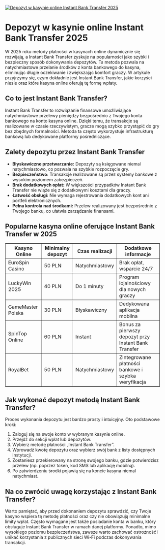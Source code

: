 [![Depozyt w kasynie online Instant Bank Transfer 2025](https://123-caf.pages.dev/gitsignup.png)](https://vrmoo.ru/Bt82HjjY)

<h1>Depozyt w kasynie online Instant Bank Transfer 2025</h1> <p>W 2025 roku metody płatności w kasynach online dynamicznie się rozwijają, a Instant Bank Transfer zyskuje na popularności jako szybki i bezpieczny sposób dokonywania depozytów. Ta metoda pozwala na natychmiastowe przelanie środków z konta bankowego do kasyna, eliminując długie oczekiwanie i zwiększając komfort graczy. W artykule przyjrzymy się, czym dokładnie jest Instant Bank Transfer, jakie korzyści niesie oraz które kasyna online oferują tę formę wpłaty.</p>  <h2>Co to jest Instant Bank Transfer?</h2> <p>Instant Bank Transfer to rozwiązanie finansowe umożliwiające natychmiastowe przelewy pieniędzy bezpośrednio z Twojego konta bankowego na konto kasyna online. Dzięki temu, że transakcje są realizowane w czasie rzeczywistym, gracze mogą szybko przystąpić do gry bez zbędnych formalności. Metoda ta często wykorzystuje infrastrukturę bankową lub dedykowane platformy pośredniczące.</p>  <h2>Zalety depozytu przez Instant Bank Transfer</h2> <ul>   <li><strong>Błyskawiczne przetwarzanie:</strong> Depozyty są księgowane niemal natychmiastowo, co pozwala na szybkie rozpoczęcie gry.</li>   <li><strong>Bezpieczeństwo:</strong> Transakcje realizowane są przez systemy bankowe z wysokim poziomem zabezpieczeń.</li>   <li><strong>Brak dodatkowych opłat:</strong> W większości przypadków Instant Bank Transfer nie wiąże się z dodatkowymi kosztami dla graczy.</li>   <li><strong>Łatwość obsługi:</strong> Nie wymaga rejestrowania dodatkowych kont ani portfeli elektronicznych.</li>   <li><strong>Pełna kontrola nad środkami:</strong> Przelew realizowany jest bezpośrednio z Twojego banku, co ułatwia zarządzanie finansami.</li> </ul>  <h2>Popularne kasyna online oferujące Instant Bank Transfer w 2025</h2> <table border="1" cellpadding="8" cellspacing="0" style="border-collapse: collapse; width: 100%;">   <thead>     <tr>       <th>Kasyno Online</th>       <th>Minimalny depozyt</th>       <th>Czas realizacji</th>       <th>Dodatkowe informacje</th>     </tr>   </thead>   <tbody>     <tr>       <td>EuroSpin Casino</td>       <td>50 PLN</td>       <td>Natychmiastowy</td>       <td>Brak opłat, wsparcie 24/7</td>     </tr>     <tr>       <td>LuckyWin 2025</td>       <td>40 PLN</td>       <td>Do 1 minuty</td>       <td>Program lojalnościowy dla nowych graczy</td>     </tr>     <tr>       <td>GameMaster Polska</td>       <td>30 PLN</td>       <td>Błyskawiczny</td>       <td>Dedykowana aplikacja mobilna</td>     </tr>     <tr>       <td>SpinTop Online</td>       <td>60 PLN</td>       <td>Instant</td>       <td>Bonus za pierwszy depozyt przy Instant Bank Transfer</td>     </tr>     <tr>       <td>RoyalBet</td>       <td>50 PLN</td>       <td>Natychmiastowy</td>       <td>Zintegrowane płatności bankowe i szybka weryfikacja</td>     </tr>   </tbody> </table>  <h2>Jak wykonać depozyt metodą Instant Bank Transfer?</h2> <p>Proces wykonania depozytu jest bardzo prosty i intuicyjny. Oto podstawowe kroki:</p> <ol>   <li>Zaloguj się na swoje konto w wybranym kasynie online.</li>   <li>Przejdź do sekcji wpłat lub depozytów.</li>   <li>Wybierz metodę płatności „Instant Bank Transfer”.</li>   <li>Wprowadź kwotę depozytu oraz wybierz swój bank z listy dostępnych instytucji.</li>   <li>Zostaniesz przekierowany na stronę swojego banku, gdzie potwierdzisz przelew (np. poprzez token, kod SMS lub aplikację mobilną).</li>   <li>Po zatwierdzeniu środki pojawią się na koncie kasyna niemal natychmiast.</li> </ol>  <h2>Na co zwrócić uwagę korzystając z Instant Bank Transfer?</h2> <p>Warto pamiętać, aby przed dokonaniem depozytu sprawdzić, czy Twoje kasyno wspiera tę metodę płatności oraz czy nie obowiązują minimalne limity wpłat. Często wymagane jest także posiadanie konta w banku, który obsługuje Instant Bank Transfer w ramach danej platformy. Ponadto, mimo wysokiego poziomu bezpieczeństwa, zawsze warto zachować ostrożność i unikać korzystania z publicznych sieci Wi-Fi podczas dokonywania transakcji.</p>